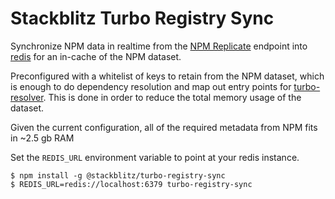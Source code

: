# Stackblitz Turbo Registry Sync

Synchronize NPM data in realtime from the [NPM Replicate](https://replicate.npmjs.com/)
endpoint into [redis](https://redis.io/) for an in-cache of the NPM dataset.

Preconfigured with a whitelist of keys to retain from the NPM dataset, which
is enough to do dependency resolution and map out entry points for [turbo-resolver](https://github.com/stackblitz/core/tree/master/turbo-resolver).
This is done in order to reduce the total memory usage of the dataset.

Given the current configuration, all of the required metadata from NPM fits in
~2.5 gb RAM

Set the `REDIS_URL` environment variable to point at your redis instance.

```
$ npm install -g @stackblitz/turbo-registry-sync
$ REDIS_URL=redis://localhost:6379 turbo-registry-sync
```

